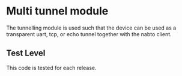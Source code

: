 Multi tunnel module
===================

The tunnelling module is used such that the device can be used as a
transparent uart, tcp, or echo tunnel together with the nabto client.

Test Level
----------

This code is tested for each release.
